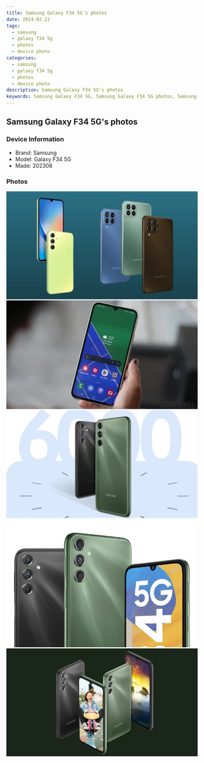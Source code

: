 ```yaml
---
title: Samsung Galaxy F34 5G's photos
date: 2024-02-22
tags: 
  - samsung
  - galaxy f34 5g
  - photos
  - device photo
categories: 
  - samsung
  - galaxy f34 5g
  - photos
  - device photo
description: Samsung Galaxy F34 5G's photos
keywords: Samsung Galaxy F34 5G, Samsung Galaxy F34 5G photos, Samsung Galaxy F34 5G device photo
---
```


## Samsung Galaxy F34 5G's photos

### Device Information

- Brand: Samsung
- Model: Galaxy F34 5G
- Made: 202308

### Photos

![/images/best-assets/devices/samsung/samsung-galaxy-f34-5g/1.jpg](/images/best-assets/devices/samsung/samsung-galaxy-f34-5g/1.jpg)
![/images/best-assets/devices/samsung/samsung-galaxy-f34-5g/2.jpg](/images/best-assets/devices/samsung/samsung-galaxy-f34-5g/2.jpg)
![/images/best-assets/devices/samsung/samsung-galaxy-f34-5g/3.jpg](/images/best-assets/devices/samsung/samsung-galaxy-f34-5g/3.jpg)
![/images/best-assets/devices/samsung/samsung-galaxy-f34-5g/4.jpg](/images/best-assets/devices/samsung/samsung-galaxy-f34-5g/4.jpg)
![/images/best-assets/devices/samsung/samsung-galaxy-f34-5g/5.jpg](/images/best-assets/devices/samsung/samsung-galaxy-f34-5g/5.jpg)
